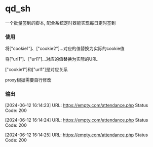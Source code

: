 # qd_sh
一个批量签到的脚本, 配合系统定时器能实现每日定时签到

### 使用
将["cookie1"]、["cookie2"]...对应的值替换为实际的cookie值

将["url1"]、["url1"]...对应的值替换为实际的URL

["cookie1"]和["url1"]是对应关系

proxy根据需要自行修改

### 输出

[2024-06-12 16:14:23] URL: https://empty.com/attendance.php Status Code: 200

[2024-06-12 16:14:24] URL: https://empty.com/attendance.php Status Code: 200

[2024-06-12 16:14:25] URL: https://empty.com/attendance.php Status Code: 200
